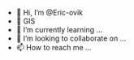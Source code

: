 - 👋 Hi, I’m @Eric-ovik
- 👀 GIS
- 🌱 I’m currently learning ...
- 💞️ I’m looking to collaborate on ...
- 📫 How to reach me ...

<!---
Eric-ovik/Eric-ovik is a ✨ special ✨ repository because its `README.md` (this file) appears on your GitHub profile.
You can click the Preview link to take a look at your changes.
--->
